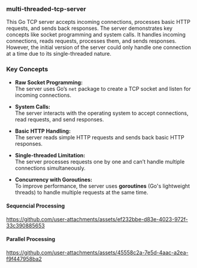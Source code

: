 ### multi-threaded-tcp-server

This Go TCP server accepts incoming connections, processes basic HTTP requests, and sends back responses. The server demonstrates key concepts like socket programming and system calls. It handles incoming connections, reads requests, processes them, and sends responses. However, the initial version of the server could only handle one connection at a time due to its single-threaded nature.

### Key Concepts

- **Raw Socket Programming:**  
  The server uses Go’s `net` package to create a TCP socket and listen for incoming connections.

- **System Calls:**  
  The server interacts with the operating system to accept connections, read requests, and send responses.

- **Basic HTTP Handling:**  
  The server reads simple HTTP requests and sends back basic HTTP responses.

- **Single-threaded Limitation:**  
  The server processes requests one by one and can’t handle multiple connections simultaneously.

- **Concurrency with Goroutines:**  
  To improve performance, the server uses **goroutines** (Go's lightweight threads) to handle multiple requests at the same time.


#### Sequencial Processing 


https://github.com/user-attachments/assets/ef232bbe-d83e-4023-972f-33c390885653




#### Parallel Processing 



https://github.com/user-attachments/assets/45558c2a-7e5d-4aac-a2ea-f9f447958ba2






